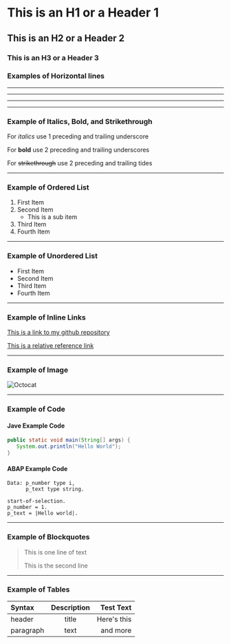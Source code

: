 # This is an H1 or a Header 1
## This is an H2 or a Header 2
### This is an H3 or a Header 3

### Examples of Horizontal lines
_____
***
---

***

### Example of Italics, Bold, and Strikethrough

For _italics_ use 1 preceding and trailing underscore

For __bold__ use 2 preceding and trailing underscores

For ~~strikethrough~~ use 2 preceding and trailing tides

***

### Example of Ordered List
1. First Item
2. Second Item
    * This is a sub item
3. Third Item
4. Fourth Item

***

### Example of Unordered List
- First Item
- Second Item
- Third Item
- Fourth Item

***

### Example of Inline Links
[This is a link to my github repository](https://github.com/quedacoder "GitHub")

[This is a relative reference link](/README.md "README file")

***

### Example of Image 
![Octocat](https://github.githubassets.com/images/modules/logos_page/Octocat.png "Octocat")

***

### Example of Code
#### Jave Example Code
```java
public static void main(String[] args) {
   System.out.println("Hello World");
}
```  

#### ABAP Example Code
```abap
Data: p_number type i,
      p_text type string.
      
start-of-selection.
p_number = 1.
p_text = |Hello world|.
```

***

### Example of Blockquotes
> This is one line of text
> 
> This is the second line

***

### Example of Tables

| Syntax    | Description | Test Text    |
| :------------ | :-----------------: | -----------------: |
| header | title | Here's this |
| paragraph | text | and more |

